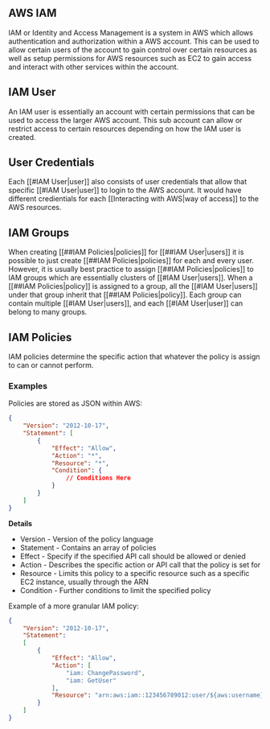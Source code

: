 ## AWS IAM
IAM or Identity and Access Management is a system in AWS which allows authentication and authorization within a AWS account. This can be used to allow certain users of the account to gain control over certain resources as well as setup permissions for AWS resources such as EC2 to gain access and interact with other services within the account.

## IAM User
An IAM user is essentially an account with certain permissions that can be used to access the larger AWS account. This sub account can allow or restrict access to certain resources depending on how the IAM user is created.

## User Credentials
Each [[#IAM User|user]] also consists of user credentials that allow that specific [[#IAM User|user]] to login to the AWS account. It would have different credientials for each [[Interacting with AWS|way of access]] to the AWS resources.

## IAM Groups
When creating [[##IAM Policies|policies]] for [[##IAM User|users]] it is possible to just create [[##IAM Policies|policies]] for each and every user. However, it is usually best practice to assign [[##IAM Policies|policies]] to IAM groups which are essentially clusters of [[#IAM User|users]]. When a [[##IAM Policies|policy]] is assigned to a group, all the [[#IAM User|users]] under that group inherit that [[##IAM Policies|policy]]. Each group can contain multiple [[#IAM User|users]], and each [[#IAM User|user]] can belong to many groups.

## IAM Policies
IAM policies determine the specific action that whatever the policy is assign to can or cannot perform.

### Examples
Policies are stored as JSON within AWS:
```JSON
{
	"Version": "2012-10-17",
	"Statement": [
		{
			"Effect": "Allow",
			"Action": "*",
			"Resource": "*",
			"Condition": {
				// Conditions Here
			}
		}
	]
}
```
**Details**
- Version - Version of the policy language
- Statement - Contains an array of policies
- Effect - Specify if the specified API call should be allowed or denied
- Action - Describes the specific action or API call that the policy is set for
- Resource - Limits this policy to a specific resource such as a specific EC2 instance, usually through the ARN
- Condition - Further conditions to limit the specified policy

Example of a more granular IAM policy:
```JSON
{  
	"Version": "2012-10-17",  
	"Statement":
	[
		{  
			"Effect": "Allow",  
			"Action": [  
				"iam: ChangePassword",  
				"iam: GetUser"  
			],
			"Resource": "arn:aws:iam::123456789012:user/${aws:username}"  
		}
	]  
}
```
